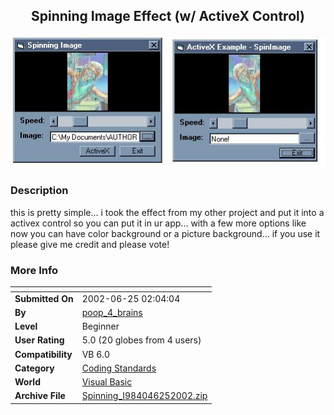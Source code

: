 ﻿<div align="center">

## Spinning Image Effect \(w/ ActiveX Control\)

<img src="PIC2002625218165201.jpg">
</div>

### Description

this is pretty simple... i took the effect from my other project and put it into a activex control so you can put it in ur app... with a few more options like now you can have color background or a picture background... if you use it please give me credit and please vote!
 
### More Info
 


<span>             |<span>
---                |---
**Submitted On**   |2002-06-25 02:04:04
**By**             |[poop\_4\_brains](https://github.com/Planet-Source-Code/PSCIndex/blob/master/ByAuthor/poop-4-brains.md)
**Level**          |Beginner
**User Rating**    |5.0 (20 globes from 4 users)
**Compatibility**  |VB 6\.0
**Category**       |[Coding Standards](https://github.com/Planet-Source-Code/PSCIndex/blob/master/ByCategory/coding-standards__1-43.md)
**World**          |[Visual Basic](https://github.com/Planet-Source-Code/PSCIndex/blob/master/ByWorld/visual-basic.md)
**Archive File**   |[Spinning\_I984046252002\.zip](https://github.com/Planet-Source-Code/poop-4-brains-spinning-image-effect-w-activex-control__1-36238/archive/master.zip)








